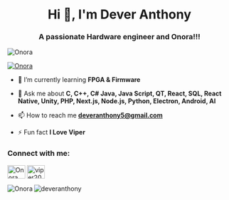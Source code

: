 <h1 align="center">Hi 👋, I'm Dever Anthony</h1>
<h3 align="center">A passionate Hardware engineer and Onora!!!</h3>

<p align="left"> <img src="https://komarev.com/ghpvc/?username=deveranthony&label=Profile%20views&color=0e75b6&style=flat" alt="Onora" /> </p>

<p align="left"> <a href="https://github.com/ryo-ma/github-profile-trophy"><img src="https://github-profile-trophy.vercel.app/?username=Onora" alt="Onora" /></a> </p>

- 🌱 I’m currently learning **FPGA & Firmware**

- 💬 Ask me about **C, C++, C# Java, Java Script, QT, React, SQL, React Native, Unity, PHP, Next.js, Node.js, Python, Electron, Android, AI**

- 📫 How to reach me **deveranthony5@gmail.com**

- ⚡ Fun fact **I Love Viper**

<h3 align="left">Connect with me:</h3>
<p align="left">
<a href="https://www.leetcode.com/viper-mare" target="blank"><img align="center" src="https://raw.githubusercontent.com/rahuldkjain/github-profile-readme-generator/master/src/images/icons/Social/leet-code.svg" alt="Onora" height="30" width="40" /></a>
<a href="https://www.hackerearth.com/viper20050818" target="blank"><img align="center" src="https://raw.githubusercontent.com/rahuldkjain/github-profile-readme-generator/master/src/images/icons/Social/hackerearth.svg" alt="viper20050818" height="30" width="40" /></a>
</p>

<p><img align="left" src="https://github-readme-stats.vercel.app/api/top-langs?username=deveranthony&show_icons=true&locale=en&layout=compact" alt="Onora" /></p>

<p><img align="center" src="https://github-readme-streak-stats.herokuapp.com/?user=deveranthony&" alt="deveranthony" /></p>
